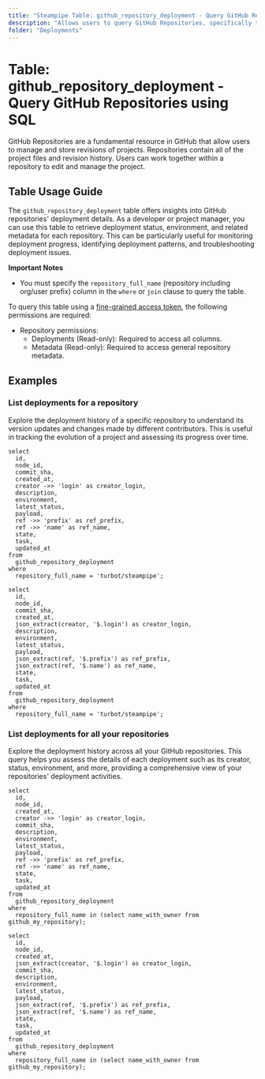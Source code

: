 ```yaml
---
title: "Steampipe Table: github_repository_deployment - Query GitHub Repositories using SQL"
description: "Allows users to query GitHub Repositories, specifically the deployment information, providing insights into the deployment status, environment, and associated metadata."
folder: "Deployments"
---
```


# Table: github_repository_deployment - Query GitHub Repositories using SQL

GitHub Repositories are a fundamental resource in GitHub that allow users to manage and store revisions of projects. Repositories contain all of the project files and revision history. Users can work together within a repository to edit and manage the project.

## Table Usage Guide

The `github_repository_deployment` table offers insights into GitHub repositories' deployment details. As a developer or project manager, you can use this table to retrieve deployment status, environment, and related metadata for each repository. This can be particularly useful for monitoring deployment progress, identifying deployment patterns, and troubleshooting deployment issues.

**Important Notes**
- You must specify the `repository_full_name` (repository including org/user prefix) column in the `where` or `join` clause to query the table.

To query this table using a [fine-grained access token](https://docs.github.com/en/authentication/keeping-your-account-and-data-secure/managing-your-personal-access-tokens#creating-a-fine-grained-personal-access-token), the following permissions are required:
  - Repository permissions:
    - Deployments (Read-only): Required to access all columns.
    - Metadata (Read-only): Required to access general repository metadata.

## Examples

### List deployments for a repository
Explore the deployment history of a specific repository to understand its version updates and changes made by different contributors. This is useful in tracking the evolution of a project and assessing its progress over time.

```sql+postgres
select
  id,
  node_id,
  commit_sha,
  created_at,
  creator ->> 'login' as creator_login,
  description,
  environment,
  latest_status,
  payload,
  ref ->> 'prefix' as ref_prefix,
  ref ->> 'name' as ref_name,
  state,
  task,
  updated_at
from
  github_repository_deployment
where
  repository_full_name = 'turbot/steampipe';
```

```sql+sqlite
select
  id,
  node_id,
  commit_sha,
  created_at,
  json_extract(creator, '$.login') as creator_login,
  description,
  environment,
  latest_status,
  payload,
  json_extract(ref, '$.prefix') as ref_prefix,
  json_extract(ref, '$.name') as ref_name,
  state,
  task,
  updated_at
from
  github_repository_deployment
where
  repository_full_name = 'turbot/steampipe';
```

### List deployments for all your repositories
Explore the deployment history across all your GitHub repositories. This query helps you assess the details of each deployment such as its creator, status, environment, and more, providing a comprehensive view of your repositories' deployment activities.

```sql+postgres
select
  id,
  node_id,
  created_at,
  creator ->> 'login' as creator_login,
  commit_sha,
  description,
  environment,
  latest_status,
  payload,
  ref ->> 'prefix' as ref_prefix,
  ref ->> 'name' as ref_name,
  state,
  task,
  updated_at
from
  github_repository_deployment
where
  repository_full_name in (select name_with_owner from github_my_repository);
```

```sql+sqlite
select
  id,
  node_id,
  created_at,
  json_extract(creator, '$.login') as creator_login,
  commit_sha,
  description,
  environment,
  latest_status,
  payload,
  json_extract(ref, '$.prefix') as ref_prefix,
  json_extract(ref, '$.name') as ref_name,
  state,
  task,
  updated_at
from
  github_repository_deployment
where
  repository_full_name in (select name_with_owner from github_my_repository);
```